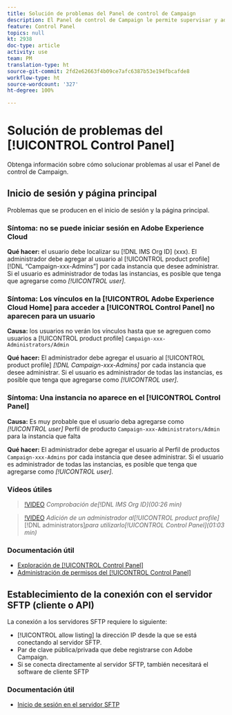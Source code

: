 ```yaml
---
title: Solución de problemas del Panel de control de Campaign
description: El Panel de control de Campaign le permite supervisar y administrar su almacenamiento SFTP por instancia y añadir direcciones IP a la lista de permitidos.
feature: Control Panel
topics: null
kt: 2938
doc-type: article
activity: use
team: PM
translation-type: ht
source-git-commit: 2fd2e62663f4b09ce7afc6387b53e194fbcafde8
workflow-type: ht
source-wordcount: '327'
ht-degree: 100%

---
```



# Solución de problemas del [!UICONTROL Control Panel]

Obtenga información sobre cómo solucionar problemas al usar el Panel de control de Campaign.

## Inicio de sesión y página principal

Problemas que se producen en el inicio de sesión y la página principal.

### Síntoma: no se puede iniciar sesión en Adobe Experience Cloud

**Qué hacer:**
el usuario debe localizar su [!DNL IMS Org ID] (xxx). El administrador debe agregar al usuario al [!UICONTROL product profile] [!DNL “Campaign-xxx-Admins”] por cada instancia que desee administrar. Si el usuario es administrador de todas las instancias, es posible que tenga que agregarse como *[!UICONTROL user]*.

### Síntoma: Los vínculos en la [!UICONTROL Adobe Experience Cloud Home] para acceder a [!UICONTROL Control Panel] no aparecen para un usuario

**Causa:**
los usuarios no verán los vínculos hasta que se agreguen como usuarios a [!UICONTROL product profile] `Campaign-xxx-Administrators/Admin`

**Qué hacer:**
El administrador debe agregar el usuario al [!UICONTROL product profile] *[!DNL Campaign-xxx-Admins]* por cada instancia que desee administrar. Si el usuario es administrador de todas las instancias, es posible que tenga que agregarse como *[!UICONTROL user]*.

### Síntoma: Una instancia no aparece en el [!UICONTROL Control Panel]

**Causa:**
Es muy probable que el usuario deba agregarse como *[!UICONTROL user]* Perfil de producto `Campaign-xxx-Administrators/Admin` para la instancia que falta

**Qué hacer:**
El administrador debe agregar el usuario al Perfil de productos `Campaign-xxx-Admins` por cada instancia que desee administrar. Si el usuario es administrador de todas las instancias, es posible que tenga que agregarse como *[!UICONTROL user]*.

### Vídeos útiles

>[!VIDEO](https://video.tv.adobe.com/v/27183?quality=12&captions=spa)
*Comprobación de[!DNL IMS Org ID](00:26 min)*

>[!VIDEO](https://video.tv.adobe.com/v/27147?quality=12&captions=spa)
*Adición de un administrador al[!UICONTROL product profile]*[!DNL administrators]*para utilizarlo[!UICONTROL Control Panel](01:03 min)*

### Documentación útil

* [Exploración de [!UICONTROL Control Panel]](https://helpx.adobe.com/es/campaign/kb/control-panel-overview.html)
* [Administración de permisos del [!UICONTROL Control Panel]](https://helpx.adobe.com/es/campaign/kb/control-panel-access.html)

## Establecimiento de la conexión con el servidor SFTP (cliente o API)

La conexión a los servidores SFTP requiere lo siguiente:

* [!UICONTROL allow listing] la dirección IP desde la que se está conectando al servidor SFTP.
* Par de clave pública/privada que debe registrarse con Adobe Campaign.
* Si se conecta directamente al servidor SFTP, también necesitará el software de cliente SFTP

### Documentación útil

* [Inicio de sesión en el servidor SFTP](https://docs.adobe.com/content/help/es-ES/control-panel/using/control-panel-home.html#LoggingintoyourSFTPserver)

